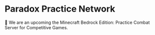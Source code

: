 # Paradox Practice Network
👋 We are an upcoming the Minecraft Bedrock Edition: Practice Combat Server for Competitive Games.
